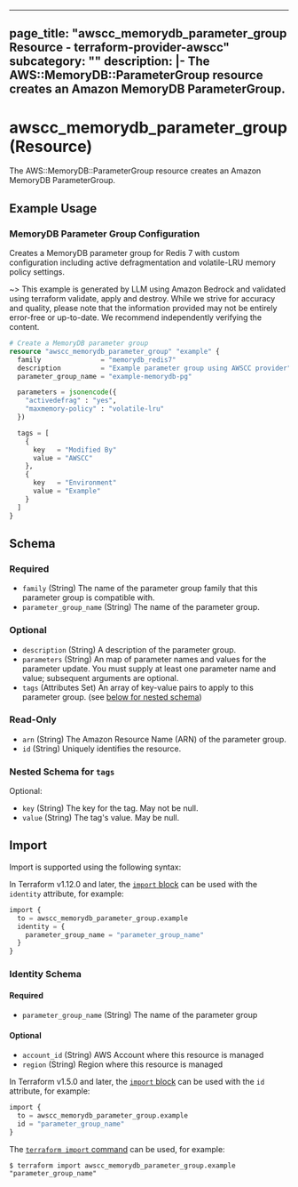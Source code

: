 
---
page_title: "awscc_memorydb_parameter_group Resource - terraform-provider-awscc"
subcategory: ""
description: |-
  The AWS::MemoryDB::ParameterGroup resource creates an Amazon MemoryDB ParameterGroup.
---

# awscc_memorydb_parameter_group (Resource)

The AWS::MemoryDB::ParameterGroup resource creates an Amazon MemoryDB ParameterGroup.

## Example Usage

### MemoryDB Parameter Group Configuration

Creates a MemoryDB parameter group for Redis 7 with custom configuration including active defragmentation and volatile-LRU memory policy settings.

~> This example is generated by LLM using Amazon Bedrock and validated using terraform validate, apply and destroy. While we strive for accuracy and quality, please note that the information provided may not be entirely error-free or up-to-date. We recommend independently verifying the content.

```terraform
# Create a MemoryDB parameter group
resource "awscc_memorydb_parameter_group" "example" {
  family               = "memorydb_redis7"
  description          = "Example parameter group using AWSCC provider"
  parameter_group_name = "example-memorydb-pg"

  parameters = jsonencode({
    "activedefrag" : "yes",
    "maxmemory-policy" : "volatile-lru"
  })

  tags = [
    {
      key   = "Modified By"
      value = "AWSCC"
    },
    {
      key   = "Environment"
      value = "Example"
    }
  ]
}
```

<!-- schema generated by tfplugindocs -->
## Schema

### Required

- `family` (String) The name of the parameter group family that this parameter group is compatible with.
- `parameter_group_name` (String) The name of the parameter group.

### Optional

- `description` (String) A description of the parameter group.
- `parameters` (String) An map of parameter names and values for the parameter update. You must supply at least one parameter name and value; subsequent arguments are optional.
- `tags` (Attributes Set) An array of key-value pairs to apply to this parameter group. (see [below for nested schema](#nestedatt--tags))

### Read-Only

- `arn` (String) The Amazon Resource Name (ARN) of the parameter group.
- `id` (String) Uniquely identifies the resource.

<a id="nestedatt--tags"></a>
### Nested Schema for `tags`

Optional:

- `key` (String) The key for the tag. May not be null.
- `value` (String) The tag's value. May be null.

## Import

Import is supported using the following syntax:

In Terraform v1.12.0 and later, the [`import` block](https://developer.hashicorp.com/terraform/language/import) can be used with the `identity` attribute, for example:

```terraform
import {
  to = awscc_memorydb_parameter_group.example
  identity = {
    parameter_group_name = "parameter_group_name"
  }
}
```

<!-- schema generated by tfplugindocs -->
### Identity Schema

#### Required

- `parameter_group_name` (String) The name of the parameter group

#### Optional

- `account_id` (String) AWS Account where this resource is managed
- `region` (String) Region where this resource is managed

In Terraform v1.5.0 and later, the [`import` block](https://developer.hashicorp.com/terraform/language/import) can be used with the `id` attribute, for example:

```terraform
import {
  to = awscc_memorydb_parameter_group.example
  id = "parameter_group_name"
}
```

The [`terraform import` command](https://developer.hashicorp.com/terraform/cli/commands/import) can be used, for example:

```shell
$ terraform import awscc_memorydb_parameter_group.example "parameter_group_name"
```
